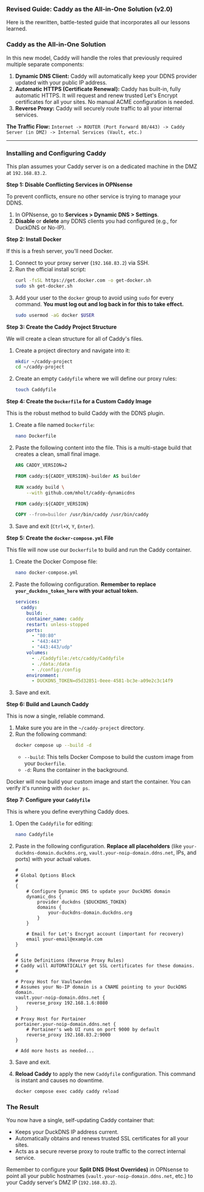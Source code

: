 ### **Revised Guide: Caddy as the All-in-One Solution (v2.0)**

Here is the rewritten, battle-tested guide that incorporates all our lessons learned.

### **Caddy as the All-in-One Solution**

In this new model, Caddy will handle the roles that previously required multiple separate components:
1.  **Dynamic DNS Client:** Caddy will automatically keep your DDNS provider updated with your public IP address.
2.  **Automatic HTTPS (Certificate Renewal):** Caddy has built-in, fully automatic HTTPS. It will request and renew trusted Let's Encrypt certificates for all your sites. No manual ACME configuration is needed.
3.  **Reverse Proxy:** Caddy will securely route traffic to all your internal services.

**The Traffic Flow:**
`Internet -> ROUTER (Port Forward 80/443) -> Caddy Server (in DMZ) -> Internal Services (Vault, etc.)`

---

### **Installing and Configuring Caddy**

This plan assumes your Caddy server is on a dedicated machine in the DMZ at `192.168.83.2`.

**Step 1: Disable Conflicting Services in OPNsense**

To prevent conflicts, ensure no other service is trying to manage your DDNS.
1.  In OPNsense, go to **Services > Dynamic DNS > Settings**.
2.  **Disable** or **delete** any DDNS clients you had configured (e.g., for DuckDNS or No-IP).

**Step 2: Install Docker**

If this is a fresh server, you'll need Docker.
1.  Connect to your proxy server (`192.168.83.2`) via SSH.
2.  Run the official install script:
    ```bash
    curl -fsSL https://get.docker.com -o get-docker.sh
    sudo sh get-docker.sh
    ```
3.  Add your user to the `docker` group to avoid using `sudo` for every command. **You must log out and log back in for this to take effect.**
    ```bash
    sudo usermod -aG docker $USER
    ```

**Step 3: Create the Caddy Project Structure**

We will create a clean structure for all of Caddy's files.

1.  Create a project directory and navigate into it:
    ```bash
    mkdir ~/caddy-project
    cd ~/caddy-project
    ```

2.  Create an empty `Caddyfile` where we will define our proxy rules:
    ```bash
    touch Caddyfile
    ```

**Step 4: Create the `Dockerfile` for a Custom Caddy Image**

This is the robust method to build Caddy with the DDNS plugin.

1.  Create a file named `Dockerfile`:
    ```bash
    nano Dockerfile
    ```

2.  Paste the following content into the file. This is a multi-stage build that creates a clean, small final image.
    ```dockerfile
    ARG CADDY_VERSION=2

    FROM caddy:${CADDY_VERSION}-builder AS builder

    RUN xcaddy build \
        --with github.com/mholt/caddy-dynamicdns

    FROM caddy:${CADDY_VERSION}

    COPY --from=builder /usr/bin/caddy /usr/bin/caddy
    ```

3.  Save and exit (`Ctrl+X`, `Y`, `Enter`).

**Step 5: Create the `docker-compose.yml` File**

This file will now use our `Dockerfile` to build and run the Caddy container.

1.  Create the Docker Compose file:
    ```bash
    nano docker-compose.yml
    ```

2.  Paste the following configuration. **Remember to replace `your_duckdns_token_here` with your actual token.**
    ```yaml
    services:
      caddy:
        build: .
        container_name: caddy
        restart: unless-stopped
        ports:
          - "80:80"
          - "443:443"
          - "443:443/udp"
        volumes:
          - ./Caddyfile:/etc/caddy/Caddyfile
          - ./data:/data
          - ./config:/config
        environment:
          - DUCKDNS_TOKEN=d5d32851-0eee-4581-bc3e-a09e2c3c14f9
    ```

3.  Save and exit.

**Step 6: Build and Launch Caddy**

This is now a single, reliable command.

1.  Make sure you are in the `~/caddy-project` directory.
2.  Run the following command:
    ```bash
    docker compose up --build -d
    ```
    *   `--build`: This tells Docker Compose to build the custom image from your `Dockerfile`.
    *   `-d`: Runs the container in the background.

Docker will now build your custom image and start the container. You can verify it's running with `docker ps`.

**Step 7: Configure your `Caddyfile`**

This is where you define everything Caddy does.

1.  Open the `Caddyfile` for editing:
    ```bash
    nano Caddyfile
    ```

2.  Paste in the following configuration. **Replace all placeholders** (like `your-duckdns-domain.duckdns.org`, `vault.your-noip-domain.ddns.net`, IPs, and ports) with your actual values.

    ```caddy
    #
    # Global Options Block
    #
    {
        # Configure Dynamic DNS to update your DuckDNS domain
        dynamic_dns {
            provider duckdns {$DUCKDNS_TOKEN}
            domains {
                your-duckdns-domain.duckdns.org
            }
        }

        # Email for Let's Encrypt account (important for recovery)
        email your-email@example.com
    }

    #
    # Site Definitions (Reverse Proxy Rules)
    # Caddy will AUTOMATICALLY get SSL certificates for these domains.
    #

    # Proxy Host for Vaultwarden
    # Assumes your No-IP domain is a CNAME pointing to your DuckDNS domain.
    vault.your-noip-domain.ddns.net {
        reverse_proxy 192.168.1.6:8080
    }

    # Proxy Host for Portainer
    portainer.your-noip-domain.ddns.net {
        # Portainer's web UI runs on port 9000 by default
        reverse_proxy 192.168.83.2:9000
    }

    # Add more hosts as needed...
    ```

3.  Save and exit.

4.  **Reload Caddy** to apply the new `Caddyfile` configuration. This command is instant and causes no downtime.
    ```bash
    docker compose exec caddy caddy reload
    ```

### **The Result**

You now have a single, self-updating Caddy container that:
*   Keeps your DuckDNS IP address current.
*   Automatically obtains and renews trusted SSL certificates for all your sites.
*   Acts as a secure reverse proxy to route traffic to the correct internal service.

Remember to configure your **Split DNS (Host Overrides)** in OPNsense to point all your public hostnames (`vault.your-noip-domain.ddns.net`, etc.) to your Caddy server's DMZ IP (`192.168.83.2`).
